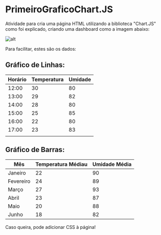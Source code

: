 # PrimeiroGraficoChart.JS

Atividade para cria uma página HTML utilizando a biblioteca "Chart.JS" como foi explicado, criando uma dashboard como a imagem abaixo:

![alt](img/referência-enunciado-atividade-chart.js%20(1).jpg)

Para facilitar, estes são os dados:

## Gráfico de Linhas:

|   Horário |   Temperatura |   Umidade |
|-----------|---------------|-----------|
|   12:00	|       30  	|   80      |
|   13:00	|       29	    |   82      |
|   14:00	|       28	    |   80      |
|   15:00	|       25	    |   85      |
|   16:00	|       22	    |   80      |
|   17:00	|       23	    |   83      |
|           |               |           |

## Gráfico de Barras:

|       Mês     |   Temperatura Médiau  | Umidade Média|   
|---------------|-----------------------|--------------|                                       
|   Janeiro     |       22              |   90         |
|   Fevereiro   |	    24              |	89         |
|   Março       |	    27              |	93         |
|   Abril       |	    23              |   87         | 
|   Maio        |	    20              | 	88         |
|   Junho       |	    18              |	82         |

Caso queira, pode adicionar CSS à página!
